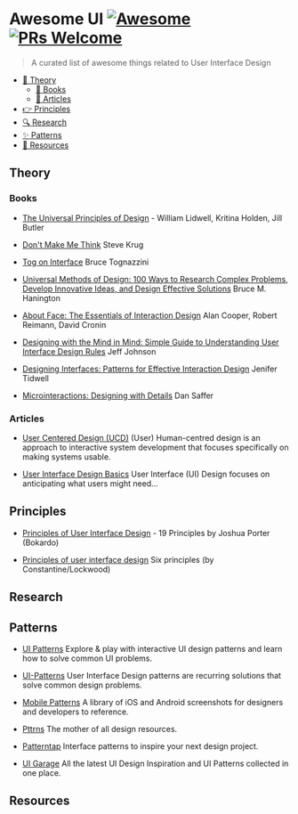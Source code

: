 # Awesome UI [![Awesome](https://cdn.rawgit.com/sindresorhus/awesome/d7305f38d29fed78fa85652e3a63e154dd8e8829/media/badge.svg)](https://github.com/sindresorhus/awesome) [![PRs Welcome](https://img.shields.io/badge/PRs-welcome-brightgreen.svg?style=flat-square)](http://makeapullrequest.com)

> A curated list of awesome things related to User Interface Design

- [:scroll: Theory](#theory)
    - [:blue_book: Books](#books)
    - [:memo: Articles](#articles)
- [:point_right: Principles](#principles)
- [:mag: Research](#research)
- [:sparkles: Patterns](#patterns)
- [:metal: Resources](#resources)


## Theory

### Books

- [The Universal Principles of Design](http://universalprinciplesofdesign.com/) - William Lidwell, Kritina Holden, Jill Butler

- [Don't Make Me Think](https://www.goodreads.com/book/show/3368.Don_t_Make_Me_Think) Steve Krug

- [Tog on Interface](https://www.goodreads.com/book/show/528786.Tog_on_Interface) Bruce Tognazzini

- [Universal Methods of Design: 100 Ways to Research Complex Problems, Develop Innovative Ideas, and Design Effective Solutions](https://www.goodreads.com/book/show/11698359-universal-methods-of-design) Bruce M. Hanington

- [About Face: The Essentials of Interaction Design](https://www.goodreads.com/book/show/289062.About_Face_3) Alan Cooper, Robert Reimann, David Cronin

- [Designing with the Mind in Mind: Simple Guide to Understanding User Interface Design Rules](https://www.goodreads.com/book/show/8564020-designing-with-the-mind-in-mind?from_search=true) Jeff Johnson

- [Designing Interfaces: Patterns for Effective Interaction Design](http://designinginterfaces.com/) Jenifer Tidwell

- [Microinteractions: Designing with Details](http://microinteractions.com/about-the-book/) Dan Saffer


### Articles

- [User Centered Design (UCD)](https://en.wikipedia.org/wiki/User-centered_design) (User) Human-centred design is an approach to interactive system development that focuses specifically on making systems usable.

- [User Interface Design Basics](https://www.usability.gov/what-and-why/user-interface-design.html) User Interface (UI) Design focuses on anticipating what users might need...


## Principles

- [Principles of User Interface Design](http://bokardo.com/principles-of-user-interface-design/) - 19 Principles by Joshua Porter (Bokardo)

- [Principles of user interface design](https://en.wikipedia.org/wiki/Principles_of_user_interface_design) Six principles (by Constantine/Lockwood)


## Research


## Patterns

- [UI Patterns](http://uipatterns.io/) Explore & play with interactive UI design patterns and learn how to solve common UI problems.

- [UI-Patterns](http://uipatterns.io/) User Interface Design patterns are recurring solutions that solve common design problems.

- [Mobile Patterns](www.mobile-patterns.com/) A library of iOS and Android screenshots for designers and developers to reference.

- [Pttrns](https://pttrns.com/) The mother of all design resources.

- [Patterntap](http://patterntap.com/patterntap) Interface patterns to inspire your next design project.

- [UI Garage](http://uigarage.net/) All the latest UI Design Inspiration and UI Patterns collected in one place.


## Resources